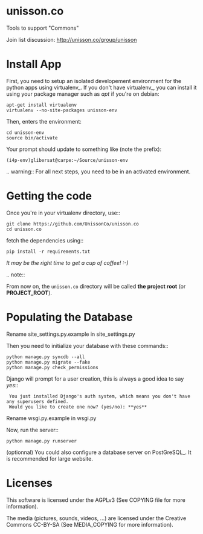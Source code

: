 unisson.co
==========

Tools to support "Commons"

Join list discussion: http://unisson.co/group/unisson

Install App
===========

First, you need to setup an isolated developement environment for the
python apps using virtualenv_. If you don't have virtualenv_, you can
install it using your package manager such as *apt* if you're on
debian:

    apt-get install virtualenv
    virtualenv --no-site-packages unisson-env

Then, enters the environment:

    cd unisson-env
    source bin/activate
  
Your prompt should update to something like (note the prefix):

    (i4p-env)glibersat@carpe:~/Source/unisson-env

.. warning:: For all next steps, you need to be in an activated environment.
  
  
Getting the code
================

Once you're in your virtualenv directory, use::

    git clone https://github.com/UnissonCo/unisson.co
    cd unisson.co
  
fetch the dependencies using::

    pip install -r requirements.txt
  
*It may be the right time to get a cup of coffee! :-)*

.. note::

  From now on, the ``unisson.co`` directory will be called **the project root** (or **PROJECT_ROOT**).


Populating the Database
=======================

Rename site_settings.py.example in site_settings.py

Then you need to initialize your database with these commands::

    python manage.py syncdb --all
    python manage.py migrate --fake
    python manage.py check_permissions


Django will prompt for a user creation, this is always a good idea to say *yes*::

     You just installed Django's auth system, which means you don't have any superusers defined.
     Would you like to create one now? (yes/no): **yes**

Rename wsgi.py.example in wsgi.py

Now, run the server::

    python manage.py runserver

(optionnal) You could also configure a database server on PostGreSQL_. It is recommended for large website.

Licenses
========

This software is licensed under the AGPLv3 (See COPYING file for more information).

The media (pictures, sounds, videos, ...) are licensed under the Creative Commons CC-BY-SA (See MEDIA_COPYING for more information).
